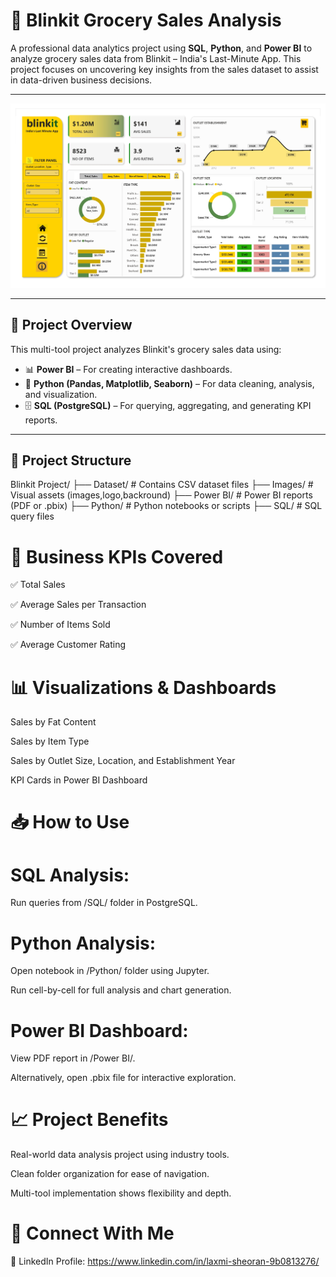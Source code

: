# 🛒 Blinkit Grocery Sales Analysis

A professional data analytics project using **SQL**, **Python**, and **Power BI** to analyze grocery sales data from Blinkit – India's Last-Minute App. This project focuses on uncovering key insights from the sales dataset to assist in data-driven business decisions.

---

![Dashboard Preview](./Blinkit.jpg)

---

## 🚀 Project Overview

This multi-tool project analyzes Blinkit's grocery sales data using:

- 📊 **Power BI** – For creating interactive dashboards.
- 🐍 **Python (Pandas, Matplotlib, Seaborn)** – For data cleaning, analysis, and visualization.
- 🗄️ **SQL (PostgreSQL)** – For querying, aggregating, and generating KPI reports.

---

## 📂 Project Structure

Blinkit Project/
├── Dataset/              # Contains CSV dataset files
├── Images/               # Visual assets (images,logo,backround)
├── Power BI/             # Power BI reports (PDF or .pbix)
├── Python/               # Python notebooks or scripts
├── SQL/                  # SQL query files

# 🎯 Business KPIs Covered
✅ Total Sales

✅ Average Sales per Transaction

✅ Number of Items Sold

✅ Average Customer Rating

# 📊 Visualizations & Dashboards
Sales by Fat Content

Sales by Item Type

Sales by Outlet Size, Location, and Establishment Year

KPI Cards in Power BI Dashboard

# 📥 How to Use
# SQL Analysis:

Run queries from /SQL/ folder in PostgreSQL.

# Python Analysis:

Open notebook in /Python/ folder using Jupyter.

Run cell-by-cell for full analysis and chart generation.

# Power BI Dashboard:

View PDF report in /Power BI/.

Alternatively, open .pbix file for interactive exploration.

# 📈 Project Benefits
Real-world data analysis project using industry tools.

Clean folder organization for ease of navigation.

Multi-tool implementation shows flexibility and depth.

# 🤝 Connect With Me
💼 LinkedIn Profile: https://www.linkedin.com/in/laxmi-sheoran-9b0813276/

